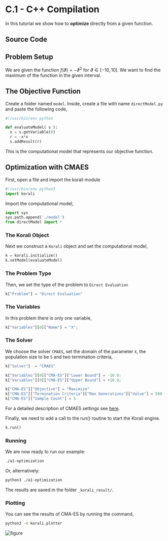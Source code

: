 # C.1 - C++ Compilation

In this tutorial we show how to **optimize** directly from a given function.

## Source Code

## Problem Setup

We are given the function $f(\vartheta)=-\vartheta^2$ for $\vartheta\in[-10,10]$.
We want to find the maximum of the function in the given interval.

##  The Objective Function

Create a folder named `model`. Inside, create a file with name `directModel.py` and paste the following code,

```python
#!/usr/bin/env python

def evaluateModel( s ):
  x = s.getVariable(0)
  r = -x*x
  s.addResult(r)
```

This is the computational model that represents our objective function.


## Optimization with CMAES

First, open a file and import the korali module
```python
#!/usr/bin/env python3
import korali
```
Import the computational model,
```python
import sys
sys.path.append('./model')
from directModel import *
```

###  The Korali Object

Next we construct a `Korali` object and set the computational model,
```python
k = korali.initialize()
k.setModel(evaluateModel)
```

###  The Problem Type
Then, we set the type of the problem to `Direct Evaluation`
```python
k["Problem"] = "Direct Evaluation"
```

###  The Variables
In this problem there is only one variable,
```python
k["Variables"][0]["Name"] = "X";
```

###  The Solver
We choose the solver `CMAES`, set the domain of the parameter `X`, the population size to be `5` and two termination criteria,

```python
k["Solver"]  = "CMAES"

k["Variables"][0]["CMA-ES"]["Lower Bound"] = -10.0;
k["Variables"][0]["CMA-ES"]["Upper Bound"] = +10.0;

k["CMA-ES"]["Objective"] = "Maximize"
k["CMA-ES"]["Termination Criteria"]["Max Generations"]["Value"] = 500
k["CMA-ES"]["Sample Count"] = 5
```
For a detailed description of CMAES settings see [here](../../usage/solvers/cmaes.md).

Finally, we need to add a call to the run() routine to start the Korali engine.

```python
k.run()
```

###  Running

We are now ready to run our example:

```bash
./a1-optimization
```

Or, alternatively:

```bash
python3 ./a1-optimization
```
The results are saved in the folder `_korali_result/`.

###  Plotting

You can see the results of CMA-ES by running the command,
```sh
python3 -m korali.plotter
```

![figure](direct-cma.png)
